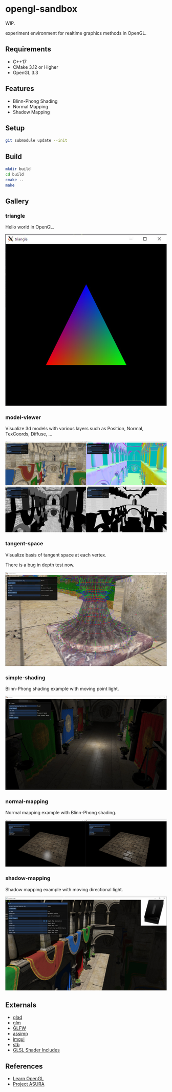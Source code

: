 # opengl-sandbox

WIP.

experiment environment for realtime graphics methods in OpenGL.

## Requirements

* C++17
* CMake 3.12 or Higher
* OpenGL 3.3

## Features

* Blinn-Phong Shading
* Normal Mapping
* Shadow Mapping

## Setup

```bash
git submodule update --init
```

## Build

```bash
mkdir build
cd build
cmake ..
make
```

## Gallery

### triangle

Hello world in OpenGL.

![](./img/triangle.jpg)

### model-viewer

Visualize 3d models with various layers such as Position, Normal, TexCoords, Diffuse, ...

![](./img/model-viewer.jpg)

### tangent-space

Visualize basis of tangent space at each vertex.

There is a bug in depth test now.

![](./img/tangent-space-bug.jpg)

### simple-shading

Blinn-Phong shading example with moving point light.

![](./img/simple-shading.jpg)

### normal-mapping

Normal mapping example with Blinn-Phong shading.

![](./img/normal-mapping-compare.jpg)

### shadow-mapping

Shadow mapping example with moving directional light.

![](./img/shadow-mapping3.jpg)

## Externals

* [glad](https://github.com/Dav1dde/glad)
* [glm](https://github.com/g-truc/glm)
* [GLFW](https://github.com/glfw/glfw)
* [assimp](https://github.com/assimp/assimp)
* [imgui](https://github.com/ocornut/imgui)
* [stb](https://github.com/nothings/stb)
* [GLSL Shader Includes](https://github.com/tntmeijs/GLSL-Shader-Includes)

## References

* [Learn OpenGL](https://learnopengl.com/)
* [Project ASURA](http://www.project-asura.com/)